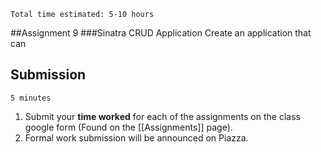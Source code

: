 `Total time estimated: 5-10 hours`

##Assignment 9
###Sinatra CRUD Application
Create an application that can

## Submission
`5 minutes`

1. Submit your **time worked** for each of the assignments on the class google form (Found on the [[Assignments]] page).
2. Formal work submission will be announced on Piazza.
